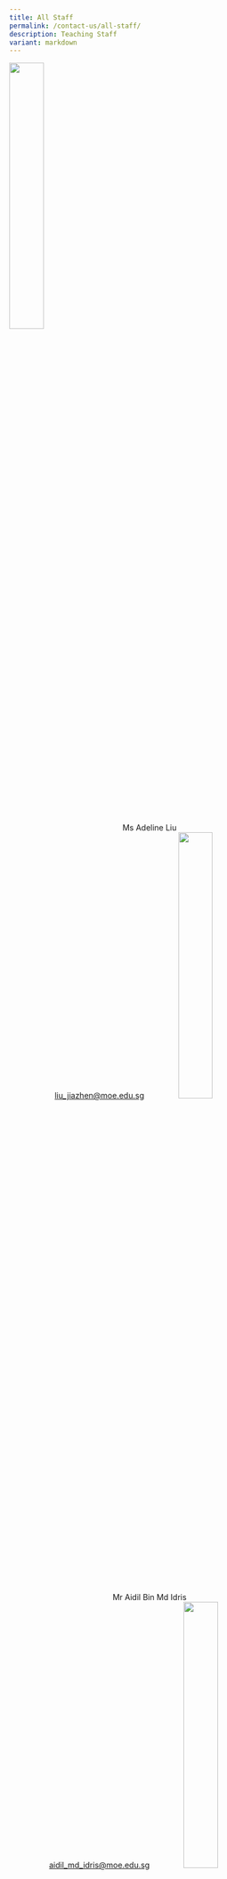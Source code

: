 ```yaml
---
title: All Staff
permalink: /contact-us/all-staff/
description: Teaching Staff
variant: markdown
---
```

<img style="width:35%" src="/images/Ms%20Liu%20Jiazhen%20Adeline.jpg">
<center>Ms Adeline Liu  <br>
	<a href="liu_jiazhen@moe.edu.sg">liu_jiazhen@moe.edu.sg</a> 
	
<img style="width:35%" src="/images/Mr%20Aidil%20Bin%20Md%20Idris.jpeg">
<center>Mr Aidil Bin Md Idris <br>
	<a href="aidil_md_idris@moe.edu.sg">aidil_md_idris@moe.edu.sg</a> 
 
	
<img style="width:35%" src="/images/Alvin%20Tan.jpeg">
<center>Mr Alvin Tan Jia Jie <br>
	<a href="tan_jia_jie@moe.edu.sg">tan_jia_jie@moe.edu.sg</a> 

<img style="width:35%" src="/images/mr%20chan%20bin%20chuan.jpeg">

Mr&nbsp;Chan Bin Chuan <br>
<a href="chan_bin_chuan@moe.edu.sg">chan_bin_chuan@moe.edu.sg</a> 	


<img style="width:35%" src="/images/Ms%20Chan%20Lay%20Leng.jpeg">

Ms Chan Lay Leng, Chloe<br>
		<a href="chan_lay_leng@moe.edu.sg">chan_lay_leng@moe.edu.sg</a> 
	
<img style="width:35%" src="/images/Mr%20Chan%20Siew%20Kwai.jpeg">

Mr Chan Siew Kwai  <br>
	<a href="chan_siew_kwai@moe.edu.sg">chan_siew_kwai@moe.edu.sg</a> 


<img style="width:35%" src="/images/Mdm%20Chen%20Liping.jpeg">

Mdm Chen Liping <br>
	<a href="chen_liping@moe.edu.sg">chen_liping@moe.edu.sg</a> 


<img style="width:35%" src="/images/Mrs%20Cheong%20Poh%20Suan.jpeg">
Mrs Cheong Poh Suan <br>
<a href="soh_poh_suan@moe.edu.sg">soh_poh_suan@moe.edu.sg</a> 





<img style="width:35%" src="/images/Mr%20Chidambaram%20Saravanan.jpeg">
Mr Chidambaram Saravanan <br>
		<a href="chidambaram_saravanan@moe.edu.sg">chidambaram_saravanann@moe.edu.sg</a> 


<img style="width:35%" src="/images/Mrs%20Chin%20Leong%20Hwai%20Ee%20Stella.jpeg">

Mrs Chin-Leong Hwai Ee, Stella <br>
	<a href="leong_hwai_ee_stella@moe.edu.sg">leong_hwai_ee_stella@moe.edu.sg</a> 

	
	
<img style="width:35%" src="/images/ChuaKengYeow1.jpg">

Mr Chua Keng Yeow   <br>
<a href="chua_keng_yeow@moe.edu.sg">chua_keng_yeow@moe.edu.sg</a> 


<img style="width:35%" src="/images/Mrs%20Chua%20Teng%20May%20Hwee%20Teresa.jpeg">
Mrs Chua-Teng May Hwee Teresa<br>
<a href="teng_may_hwee_teresa@moe.edu.sg">teng_may_hwee_teresa@moe.edu.sg</a> 	

<img style="width:35%" src="/images/ms%20sandy%20ee.jpeg">
Ms Ee Wen Lin, Sandy <br>
<a href="ee_wen_lin_sandy@moe.edu.sg">ee_wen_lin_sandy@moe.edu.sg</a> 	

<img style="width:35%" src="/images/Ms%20Eng%20Chia%20Lee.jpeg">
Ms Eng Chia Lee   <br>
<a href="eng_chia_lee@moe.edu.sg">eng_chia_lee@moe.edu.sg</a> 	


<img style="width:35%" src="/images/mr%20ethan%20tan.jpeg">
	Mr Ethan Tan  <br>
<a href="[ethan_tan@moe.edu.sg">[ethan_tan@moe.edu.sg</a> 	

	
<img style="width:35%" src="/images/FuRong2.jpg">
Ms Fu Rong   <br>
<a href="fu_rong@moe.edu.sg">fu_rong@moe.edu.sg</a> 	

	
<img style="width:35%" src="/images/Ms%20Hamizah%20Begum%20Bte%20Md%20Hanif.jpeg">

Ms Hamizah Begum Bte Md Hanif <br>
<a href="hamizah_begum_mohd_hanif@moe.edu.sg">hamizah_begum_mohd_hanif@moe.edu.sg</a> 		


<img style="width:35%" src="/images/Ms%20He%20Meiyu.jpeg">

Ms He Meiyu  <br>
<a href="[he_meiyu@moe.edu.sg">he_meiyu@moe.edu.sg</a> 		

<img style="width:35%" src="/images/Ms%20Heng%20Hui%20Zhen.jpeg">
Ms Heng Hui Zhen    <br>
<a href="[heng_hui_zhen@moe.edu.sg">heng_hui_zhen@moe.edu.sg</a> 			


<img style="width:35%" src="/images/Ms%20Ho%20Xiu%20Hui,%20Tessa.jpg">
Ms Ho Xiu Hui Tessa   <br>
<a href="[ho_xiu_hui_tess@moe.edu.sg">ho_xiu_hui_tess@moe.edu.sg</a> 			


<img style="width:35%" src="/images/ms%20joyner%20tay%20kai%20ling.jpeg">
Ms&nbsp;Joyner Tay     <br>
<a href="[tay_kai_ling_joyner@moe.edu.sg">tay_kai_ling_joyners@moe.edu.sg</a> 			

<img style="width:35%" src="/images/Mr%20Kamal%20Bin%20Yacob.jpeg">
Mr Kamal Bin Yacob <br>
<a href="[kamal_yacob@moe.edu.sg">kamal_yacob@moe.edu.sg</a> 			

		
<img style="width:35%" src="/images/karine.jpeg">
Ms Karine Nai <br>
	<a href="nai_sok_khoon_karine@moe.edu.sg">nai_sok_khoon_karine@moe.edu.sg</a> 	
	
<img style="width:35%" src="/images/Mr%20Ke%20Kaijie%20Justin.jpeg">

Mr Ke Kaijie, Justin  <br>
	<a href="ke_kaijie_justin@moe.edu.sg">ke_kaijie_justin@moe.edu.sg</a> 

<img style="width:35%" src="/images/Kishan%20School%20Website.jpeg">
Mr&nbsp;Kishan Kannan  <br>
	<a href="kishan_kannan@moe.edu.sg">kishan_kannan@moe.edu.sg</a> 	


<img style="width:35%" src="/images/Doreen.png">
Ms&nbsp;Lau&nbsp;Ying&nbsp;Ying Doreen<br>
	<a href="lau_ying_ying_doreen@moe.edu.sg">lau_ying_ying_doreen@moe.edu.sg</a> 


<img style="width:35%" src="/images/Mrs%20Lehming%20Teo%20Shi%20Hui%20Rachel.jpeg">
Mrs Lehming-Teo Shi Hui, Rachel<br>
<a href="teo_shi_hui_racheln@moe.edu.sg">teo_shi_hui_rachel@moe.edu.sg</a> 

	
<img style="width:35%" src="/images/Ms%20Li%20Qianyi.jpeg">

Ms Li Qianyi <br>
<a href="li_qianyi@moe.edu.sg">li_qianyi@moe.edu.sg</a> 


<img style="width:35%" src="/images/Ms%20Lim%20Keng%20Woon%20Madeline.jpeg">
Ms Lim Keng Woon, Madeline <br>
	<a href="lim_keng_woon_madeline@moe.edu.sg">lim_keng_woon_madeline@moe.edu.sg</a> 


<img style="width:35%" src="/images/Mr%20Jeremy.jpeg">

Mr Lim Liangcai, Jeremy <br>
<a href="lim_liangcai_jeremy@moe.edu.sg">lim_liangcai_jeremy@moe.edu.sg</a> 

 
<img style="width:35%" src="/images/mrs%20ng%20lye%20sim.jpeg">
Mrs Lim Lye Sim  <br>
<a href="ng_lye_sim@moe.edu.sg">ng_lye_sim@moe.edu.sg</a>	
 

<img style="width:35%" src="/images/Mrs%20Lim%20Quek%20Chwee%20Tiang%20Linda.jpeg">
Mrs Lim-Quek Chwee Tiang, Linda <br>
	<a href="quek_chwee_tiang_linda@moe.edu.sg">quek_chwee_tiang_linda@moe.edu.sg</a>	


<img style="width:35%" src="/images/lohwanting.jpg">
Ms Loh Wan Ting <br>
<a href="loh_wan_ting@moe.edu.sg">loh_wan_ting@moe.edu.sg</a>	

	
<img style="width:35%" src="/images/Ms%20Low%20Li%20Qing.jpg">
Ms Low Liqing <br>
<a href="low_liqing@moe.edu.sg">low_liqing@moe.edu.sg</a>	


<img style="width:35%" src="/images/Mr%20Mohideeen%20Nizar.jpeg">
Mr Mohideen Nizar s/o Anwar <br>
<a href="mohideen_nizar_anwarg@moe.edu.sg">mohideen_nizar_anwarg@moe.edu.sg</a>		

 
 <img style="width:35%" src="/images/Mdm%20Mursalina.jpeg">
 Mdm Mursalina Bte Mohd Saim <br>
	<a href="mursalina_mohd_saimg@moe.edu.sg">mursalina_mohd_saim@moe.edu.sg</a>	


<img style="width:35%" src="/images/Mdm%20Natarajan%20Umarani%20(Teacher).jpg">

Ms Natarajan Umarani <br>
<a href="natarajan_umarani@moe.edu.sg">natarajan_umarani@moe.edu.sg</a>	


<img style="width:35%" src="/images/Mr%20Ng%20Loong%20Kin,%20Alvin.jpg">

Mr Ng Loong Kin, Alvin <br>
<a href="ng_loong_kin_alvin@moe.edu.sg">ng_loong_kin_alvin@moe.edu.sg</a>	

	
<img style="width:35%" src="/images/Mrs%20Peh%20Yeo%20Hwee%20Ching%20Magdelene.jpeg">
Mrs Peh-Yeo Hwee Ching Magdalene <br>
	<a href="yeo_hwee_ching_magdalene@moe.edu.sg">yeo_hwee_ching_magdalene@moe.edu.sg</a>	



<img style="width:35%" src="/images/Mdm%20Rajamanickam.jpeg">
Mdm Rajamanickam Renuka <br>
	<a href="[rajamanickam_renuka@moe.edu.sg">rajamanickam_renuka@moe.edu.sg</a> 			


<img style="width:35%" src="/images/Mdm%20Rashidah%20Kassim.jpeg">
Mdm Rashidah Kassim <br>
	<a href="rashidah_kassim@moe.edu.sg">rashidah_kassim@moe.edu.sg</a> 			


<img style="width:35%" src="/images/Mr%20Mohamed%20Ressal.jpeg">
Mr Mohamed Ressal Mohamed Raffi <br>
		<a href="mohamed_ressal_mohamed_raffi@moe.edu.sg">mohamed_ressal_mohamed_raffi@moe.edu.sg</a> 			


<img style="width:35%" src="/images/Mdm%20Rosezalina.jpeg">
Mdm Rosezalina Bte Asmoin <br>
<a href="rosezalina_asmoin@moe.edu.sg">rosezalina_asmoin@moe.edu.sg</a> 				



<img style="width:35%" src="/images/Ms%20Sia%20Gee%20Han.jpeg">
Ms Sia Gee Han, Karen <br>
	<a href="karen_sia_gee_han@moe.edu.sg">karen_sia_gee_han@moe.edu.sg</a> 		




<img style="width:35%" src="/images/Mdm%20Sheetal%20Sonawane.jpeg">

Ms Sheetal Sonawane <br>
	<a href="sheetal_madhukar_sonawane@moe.edu.sg">sheetal_madhukar_sonawane@moe.edu.sg</a> 		


<img style="width:35%" src="/images/Ms%20Sim%20Shin%20Jie.jpg">
Ms Sim Shin Jie <br>
	<a href="sim_shin_jiee@moe.edu.sg">sim_shin_jie@moe.edu.sg</a>


<img style="width:35%" src="/images/ms%20siti%20nurwati%20dalduri.jpeg">
Ms Siti Nurwati Dalduri <br>
<a href="siti_nurwati_dalduri@moe.edu.sg">siti_nurwati_dalduri@moe.edu.sg</a>





<img style="width:35%" src="/images/Ms%20Sophia%20Ng%20Jia%20Ming.jpg">
Ms Sophia Ng <br>
	<a href="sophia_ng_jia_ming@moe.edu.sg">sophia_ng_jia_ming@moe.edu.sg</a>


<img style="width:35%" src="/images/Ms%20Sumitha.jpeg">
Mdm Sumitha Kirsnan <br>
		<a href="sumitha_kirsnan@moe.edu.sg">sumitha_kirsnan@moe.edu.sg</a>


<img style="width:35%" src="/images/Ms%20Syafiqah%20Binte%20Zaini.jpg">
Ms Syafiqah Binte Zaini <br>
		<a href="syafiqah_zainin@moe.edu.sg">syafiqah_zaini@moe.edu.sg</a>


<img style="width:35%" src="/images/Mr%20Tan%20Chor%20Seng.jpg">
Mr Tan Chor Seng <br>
		<a href="tan_chor_seng_a@moe.edu.sg">tan_chor_seng_a@moe.edu.sg</a>


<img style="width:35%" src="/images/Ms%20Joycelyn.jpeg">
Ms Tan E-Fung, Joycelyn <br>
		<a href="tan_e_fung_joycelyn@moe.edu.sg">tan_e_fung_joycelyn@moe.edu.sg</a>


<img style="width:35%" src="/images/Mr%20Peter.jpeg">
Mr Tan Eng Hoe, Peter <br>
		<a href="peter_tan_eng_hoe@moe.edu.sg">peter_tan_eng_hoe@moe.edu.sg</a>

<img style="width:35%" src="/images/Mr%20John.jpeg">
Mr Tan Hong Soong, John <br>
			<a href="tan_hong_soong@moe.edu.sg">tan_hong_soong@moe.edu.sg</a>


<img style="width:35%" src="/images/mr%20tan%20jit%20jin.jpeg">
Mr Tan Jit Jin <br>
	<a href="tan_jit_jin@moe.edu.sg">tan_jit_jin@moe.edu.sg</a>

<img style="width:35%" src="/images/ms%20tan%20kay%20shin.jpeg">
Mdm Tan Kay Shin <br>
		<a href="tan_kay_shin@moe.edu.sg">tan_kay_shin@moe.edu.sg</a>




<img style="width:35%" src="/images/Mr%20Tan%20Liang%20Hooi.jpeg">
Mr Tan Liang Hooi <br>
		<a href="ttan_liang_hooi@moe.edu.sg">tan_liang_hooi@moe.edu.sg</a>


<img style="width:35%" src="/images/kenneth.jpeg">
Mr Tan Ming Hon, Kenneth <br>
		<a href="tan_ming_ho@moe.edu.sg">tan_ming_ho@moe.edu.sg</a>




<img style="width:35%" src="/images/Mr%20Tan%20Ser%20Yong.jpeg">
Mr Tan Ser Yong, Philip <br>
	<a href="tan_ser_yong_philipn@moe.edu.sg">tan_ser_yong_philip@moe.edu.sg</a>


<img style="width:35%" src="/images/Mrs%20Tan%20Wong%20Siew%20Har.jpeg">

Mrs Tan-Wong Siew Har, Winnie <br>
	<a href="wong_siew_har_winnie@moe.edu.sg">wong_siew_har_winnie@moe.edu.sg</a>


<img style="width:35%" src="/images/Mrs%20Tan%20Wen%20Yi.jpeg">
Mrs Tan Wen Yi <br>
	<a href="tan_wen_yi@moe.edu.sg">tan_wen_yi@moe.edu.sg</a>


<img style="width:35%" src="/images/Mrs%20Teng%20Tay%20Soo%20Chin.jpeg">
Mrs Teng-Tay Soo Chin, Emmeline <br>
	<a href="tay_soo_chin_emmeline@moe.edu.sg">tay_soo_chin_emmeline@moe.edu.sg</a>


<img style="width:35%" src="/images/teochaiyeow.jpeg">
Mr Teo Chai Yaw <br>
	<a href="teo_chai_yaw@moe.edu.sg">teo_chai_yaw@moe.edu.sg</a>


<img style="width:35%" src="/images/Ms%20Teo%20Wei%20Na.jpeg">
Ms Teo Wei Na <br>
	<a href="teo_wei_na@moe.edu.sg">teo_wei_na@moe.edu.sg</a>





<img style="width:35%" src="/images/Valane%20Passport%20Photo%202.jpeg">

Ms Tnee Li Ling, Valane <br>
	<a href="tnee_li_ling_valane@moe.edu.sg">tnee_li_ling_valane@moe.edu.sg</a>


<img style="width:35%" src="/images/tracy_tey.jpeg">
Ms Tracy Tey <br>
		<a href="tracy_tey_pin_pin@moe.edu.sg">tracy_tey_pin_pin@moe.edu.sg</a>


<img style="width:35%" src="/images/Ms%20Wee%20Ni%20Swen.jpg">
Ms Wee Ni Swen <br>
	<a href="wee_ni_swen@moe.edu.sg">wee_ni_swen@moe.edu.sg</a>


<img style="width:35%" src="/images/Ms%20Wee%20Yee%20Ing.jpg">
Ms Wee Yee Ing <br>
	<a href="wee_yee_ing@moe.edu.sg">wee_yee_ing@moe.edu.sg</a>


<img style="width:35%" src="/images/Mrs%20Wee%20Loh%20Wee%20Sin.jpeg">
Mrs Wee-Loh Wee Sin <br>
		<a href="loh_wee_sin@moe.edu.sg">loh_wee_sin@moe.edu.sg</a>
	
<img style="width:35%" src="/images/Ms%20Woong%20Choy%20Wan.jpeg">
Ms Woong Choy Wan <br>
	<a href="woong_choy_wan@moe.edu.sg">woong_choy_wan@moe.edu.sg</a>


<img style="width:35%" src="/images/Mr%20Andy.jpeg">
Mr Yap Jin Hua, Andy <br>
	<a href="yap_jin_hua_andy@moe.edu.sg">yap_jin_hua_andy@moe.edu.sg</a>


<img style="width:35%" src="/images/Mr%20Yong%20Teck%20Sin.jpg">
Mr Yong Teck Sin <br>
	<a href="tyong_teck_sin@moe.edu.sg">yong_teck_sinn@moe.edu.sg</a>

<img style="width:35%" src="/images/Mrs%20Yuen%20Lay%20Eng.jpeg">
Mrs Yuen Lay Eng <br>
	<a href="ang_lay_eng@moe.edu.sg">ang_lay_eng@moe.edu.sg</a>
	

 
</center></center></center>